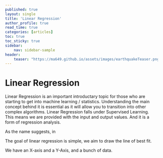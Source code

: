 ```yaml
---
published: true
layout: single
title: 'Linear Regression'
author_profile: true
read_time: true
categories: [articles]
toc: true
toc_sticky: true
sidebar:
    nav: sidebar-sample
header:
    teaser: "https://ma649.github.io/assets/images/earthquakeTeaser.png"
---
```



# Linear Regression

Linear Regression is an important introductary topic for those who are starting to get into machine learning / statistics. 
Understanding the main concept behind it is essential as it will allow you to transition into other complex algorithms. Linear Regression falls under 
Supervised Learning. This means we are provided with the input and output values. And it is a form of regression analysis.  

As the name suggests, in 

The goal of linear regression is simple, we aim to draw the line of best fit.


We have an X-axis and a Y-Axis, and a bunch of data. 
```python
